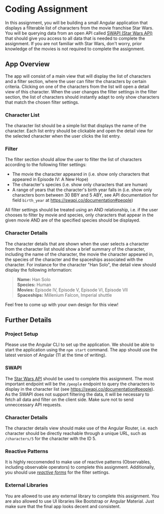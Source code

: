 # Coding Assignment
In this assignment, you will be building a small Angular application that displays a filterable list of characters from the movie franchise Star Wars. You will be querying data from an open API called [SWAPI (Star Wars API)](https://swapi.co/) that should give you access to all data that is needed to complete the assignment. If you are not familiar with Star Wars, don't worry, prior knowledge of the movies is not required to complete the assignment. 

## App Overview
The app will consist of a main view that will display the list of characters and a filter section, where the user can filter the characters by certain criteria. Clicking on one of the characters from the list will open a detail view of this character. When the user changes the filter settings in the filter section, the list of characters should instantly adapt to only show characters that match the chosen filter settings.

### Character List
The character list should be a simple list that displays the name of the character. Each list entry should be clickable and open the detail view for the selected character when the user clicks the list entry.

### Filter
The filter section should allow the user to filter the list of characters according to the following filter settings:

* The movie the character appeared in (i.e. show only characters that appeared in Episode IV: A New Hope)
* The character's species (i.e. show only characters that are human)
* A range of years that the character's birth year falls in (i.e. show only characters born between 30 BBY and 5 ABY, see API documentation for field `birth_year` at https://swapi.co/documentation#people)

All filter settings should be treated using an AND relationship, i.e. if the user chooses to filter by movie and species, only characters that appear in the given movie AND are of the specified species should be displayed.

### Character Details
The character details that are shown when the user selects a character from the character list should show a brief summary of the character, including the name of the character, the movie the character appeared in, the species of the character and the spaceships associated with the character. For instance for the character "Han Solo", the detail view should display the following information:

> **Name:** Han Solo  
> **Species:** Human  
> **Movies:** Episode IV, Episode V, Episode VI, Episode VII  
> **Spaceships:** Millenium Falcon, Imperial shuttle  

Feel free to come up with your own design for this view!

## Further Details

### Project Setup
Please use the Angular CLI to set up the application. We should be able to start the application using the `npm start` command. The app should use the latest version of Angular (11 at the time of writing).

### SWAPI
The [Star Wars API](https://swapi.co/) should be used to complete this assignment. The most important endpoint will be the `/people` endpoint to query the characters to display in the character list (see https://swapi.co/documentation#people). As the SWAPI does not support filtering the data, it will be necessary to fetch all data and filter on the client side. Make sure not to send unneccessary API requests.

### Character Details
The character details view should make use of the Angular Router, i.e. each character should be directly reachable through a unique URL, such as `/characters/5` for the character with the ID 5.

### Reactive Patterns
It is highly reccomended to make use of reactive patterns (Observables, including observable operators) to complete this assignment. Additionally, you should use [*reactive forms*](https://angular.io/guide/reactive-forms) for the filter settings.

### External Libraries
You are allowed to use any external library to complete this assignment. You are also allowed to use UI libraries like Bootstrap or Angular Material. Just make sure that the final app looks decent and consistent.
